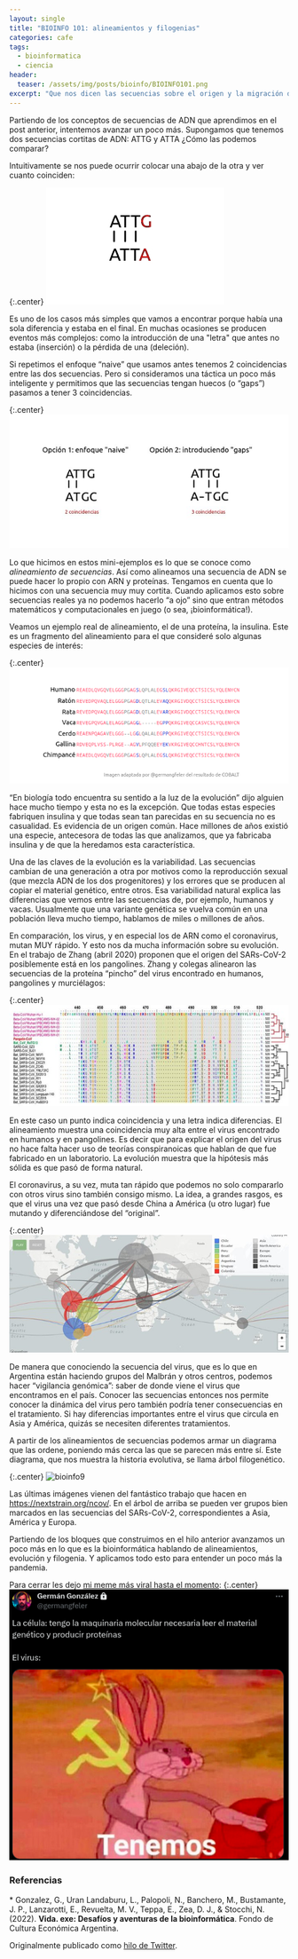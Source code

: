 ```yaml
---
layout: single
title: "BIOINFO 101: alineamientos y filogenias"
categories: cafe
tags:
  - bioinformatica
  - ciencia
header:
  teaser: /assets/img/posts/bioinfo/BIOINFO101.png
excerpt: "Que nos dicen las secuencias sobre el origen y la migración del coronavirus."
---
```


Partiendo de los conceptos de secuencias de ADN que aprendimos en el post anterior, intentemos avanzar un poco más. Supongamos que tenemos dos secuencias cortitas de ADN: ATTG y ATTA ¿Cómo las podemos comparar?

Intuitivamente se nos puede ocurrir colocar una abajo de la otra y ver cuanto coinciden:

{:.center}
![bioinfo5](/assets/img/posts/bioinfo/bioinfo5.jpeg)

Es uno de los casos más simples que vamos a encontrar porque había una sola diferencia y estaba en el final. En muchas ocasiones se producen eventos más complejos: como la introducción de una "letra" que antes no estaba (inserción) o la pérdida de una (deleción).

Si repetimos el enfoque “naive” que usamos antes tenemos 2 coincidencias entre las dos secuencias. Pero si consideramos una táctica un poco más inteligente y permitimos que las secuencias tengan huecos (o “gaps”) pasamos a tener 3 coincidencias.

{:.center}
![bioinfo6](/assets/img/posts/bioinfo/bioinfo6.jpeg)

Lo que hicimos en estos mini-ejemplos es lo que se conoce como *alineamiento de secuencias*. Así como alineamos una secuencia de ADN se puede hacer lo propio con ARN y proteínas. Tengamos en cuenta que lo hicimos con una secuencia muy muy cortita. Cuando aplicamos esto sobre secuencias reales ya no podemos hacerlo “a ojo” sino que entran métodos matemáticos y computacionales en juego (o sea, ¡bioinformática!).

Veamos un ejemplo real de alineamiento, el de una proteína, la insulina. Este es un fragmento del alineamiento para el que consideré solo algunas especies de interés:

{:.center}
![bioinfo7](/assets/img/posts/bioinfo/bioinfo7.png)

“En biología todo encuentra su sentido a la luz de la evolución” dijo alguien hace mucho tiempo y esta no es la excepción. Que todas estas especies fabriquen insulina y que todas sean tan parecidas en su secuencia no es casualidad. Es evidencia de un origen común. Hace millones de años existió una especie, antecesora de todas las que analizamos, que ya fabricaba insulina y de que la heredamos esta característica.

Una de las claves de la evolución es la variabilidad. Las secuencias cambian de una generación a otra por motivos como la reproducción sexual (que mezcla ADN de los dos progenitores) y los errores que se producen al copiar el material genético, entre otros. Esa variabilidad natural explica las diferencias que vemos entre las secuencias de, por ejemplo, humanos y vacas. Usualmente que una variante genética se vuelva común en una población lleva mucho tiempo, hablamos de miles o millones de años.

En comparación, los virus, y en especial los de ARN como el coronavirus, mutan MUY rápido. Y esto nos da mucha información sobre su evolución. En el trabajo de Zhang (abril 2020) proponen que el origen del SARs-CoV-2 posiblemente está en los pangolines. Zhang y colegas alinearon las secuencias de la proteína “pincho” del virus encontrado en humanos, pangolines y murciélagos:

{:.center}
![bioinfo8](/assets/img/posts/bioinfo/bioinfo8.jpeg)

En este caso un punto indica coincidencia y una letra indica diferencias. El alineamiento muestra una coincidencia muy alta entre el virus encontrado en humanos y en pangolines. Es decir que para explicar el origen del virus no hace falta hacer uso de teorías conspiranoicas que hablan de que fue fabricado en un laboratorio. La evolución muestra que la hipótesis más sólida es que pasó de forma natural.

El coronavirus, a su vez, muta tan rápido que podemos no solo compararlo con otros virus sino también consigo mismo. La idea, a grandes rasgos, es que el virus una vez que pasó desde China a América (u otro lugar) fue mutando y diferenciándose del “original”.

{:.center}
![bioinfo9](/assets/img/posts/bioinfo/bioinfo9.jpeg)

De manera que conociendo la secuencia del virus, que es lo que en Argentina están haciendo grupos del Malbrán y otros centros, podemos hacer “vigilancia genómica”: saber de donde viene el virus que encontramos en el país. Conocer las secuencias entonces nos permite conocer la dinámica del virus pero también podría tener consecuencias en el tratamiento. Si hay diferencias importantes entre el virus que circula en Asia y América, quizás se necesiten diferentes tratamientos.

A partir de los alineamientos de secuencias podemos armar un diagrama que las ordene, poniendo más cerca las que se parecen más entre sí. Este diagrama, que nos muestra la historia evolutiva, se llama árbol filogenético.

{:.center}
![bioinfo9](/assets/img/posts/bioinfo/bioinfo10.jpeg)

Las últimas imágenes vienen del fantástico trabajo que hacen en <a href="https://nextstrain.org/ncov/">https://nextstrain.org/ncov/</a>. En el árbol de arriba se pueden ver grupos bien marcados en las secuencias del SARs-CoV-2, correspondientes a Asia, América y Europa.

Partiendo de los bloques que construimos en el hilo anterior avanzamos un poco más en lo que es la bioinformática hablando de alineamientos, evolución y filogenia. Y aplicamos todo esto para entender un poco más la pandemia.

Para cerrar les dejo <a href="https://twitter.com/germangfeler/status/1273439462056493057">mi meme más viral hasta el momento</a>:
{:.center}
![bioinfo11](/assets/img/posts/bioinfo/bioinfo11.png)


<h3>Referencias</h3>
* Gonzalez, G., Uran Landaburu, L., Palopoli, N., Banchero, M., Bustamante, J. P., Lanzarotti, E., Revuelta, M. V., Teppa, E., Zea, D. J., & Stocchi, N. (2022). <strong>Vida. exe: Desafíos y aventuras de la bioinformática</strong>. Fondo de Cultura Económica Argentina.

Originalmente publicado como <a href="https://twitter.com/germangfeler/status/1273011091895988224">hilo de Twitter</a>.
